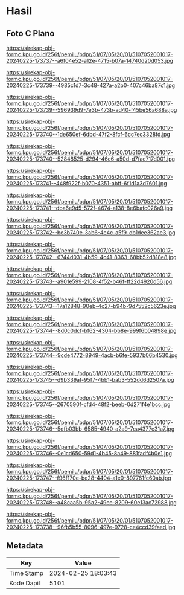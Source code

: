 # Hasil

## Foto C Plano

https://sirekap-obj-formc.kpu.go.id/256f/pemilu/pdpr/51/07/05/20/01/5107052001017-20240225-173737--a6f04e52-a12e-4715-b07a-14740d20d053.jpg

https://sirekap-obj-formc.kpu.go.id/256f/pemilu/pdpr/51/07/05/20/01/5107052001017-20240225-173739--4985c1d7-3c48-427a-a2b0-407c46ba87c1.jpg

https://sirekap-obj-formc.kpu.go.id/256f/pemilu/pdpr/51/07/05/20/01/5107052001017-20240225-173739--596939d9-7e3b-473b-ad40-f45be56a688a.jpg

https://sirekap-obj-formc.kpu.go.id/256f/pemilu/pdpr/51/07/05/20/01/5107052001017-20240225-173740--1de650ef-6dbd-47f2-8fcf-6cc7ec3328fd.jpg

https://sirekap-obj-formc.kpu.go.id/256f/pemilu/pdpr/51/07/05/20/01/5107052001017-20240225-173740--52848525-d294-46c6-a50d-d7fae717d001.jpg

https://sirekap-obj-formc.kpu.go.id/256f/pemilu/pdpr/51/07/05/20/01/5107052001017-20240225-173741--448f922f-b070-4351-abff-6f1d1a3d7601.jpg

https://sirekap-obj-formc.kpu.go.id/256f/pemilu/pdpr/51/07/05/20/01/5107052001017-20240225-173741--dba6e9d5-572f-4674-a138-8e6bafc026a9.jpg

https://sirekap-obj-formc.kpu.go.id/256f/pemilu/pdpr/51/07/05/20/01/5107052001017-20240225-173742--be3b740e-3ab6-4e4c-a5f9-db1dee362ae3.jpg

https://sirekap-obj-formc.kpu.go.id/256f/pemilu/pdpr/51/07/05/20/01/5107052001017-20240225-173742--6744d031-4b59-4c41-8363-68bb52d818e8.jpg

https://sirekap-obj-formc.kpu.go.id/256f/pemilu/pdpr/51/07/05/20/01/5107052001017-20240225-173743--a901e599-2108-4f52-b46f-ff22d4920d56.jpg

https://sirekap-obj-formc.kpu.go.id/256f/pemilu/pdpr/51/07/05/20/01/5107052001017-20240225-173743--17a12848-90eb-4c27-b94b-9d7552c5623e.jpg

https://sirekap-obj-formc.kpu.go.id/256f/pemilu/pdpr/51/07/05/20/01/5107052001017-20240225-173744--8d0c0dcf-bf62-4304-bb8e-999f6b04898e.jpg

https://sirekap-obj-formc.kpu.go.id/256f/pemilu/pdpr/51/07/05/20/01/5107052001017-20240225-173744--9cde4772-8949-4acb-b6fe-5937b06b4530.jpg

https://sirekap-obj-formc.kpu.go.id/256f/pemilu/pdpr/51/07/05/20/01/5107052001017-20240225-173745--d9b339af-95f7-4bb1-bab3-552dd6d2507a.jpg

https://sirekap-obj-formc.kpu.go.id/256f/pemilu/pdpr/51/07/05/20/01/5107052001017-20240225-173745--2670590f-cfd4-48f2-beeb-0d271f4e1bcc.jpg

https://sirekap-obj-formc.kpu.go.id/256f/pemilu/pdpr/51/07/05/20/01/5107052001017-20240225-173746--5dfb03bb-6585-4940-a2a9-7ca4377e31a7.jpg

https://sirekap-obj-formc.kpu.go.id/256f/pemilu/pdpr/51/07/05/20/01/5107052001017-20240225-173746--0e1cd650-59d1-4b45-8a49-881fadf4b0e1.jpg

https://sirekap-obj-formc.kpu.go.id/256f/pemilu/pdpr/51/07/05/20/01/5107052001017-20240225-173747--f96f170e-be28-4404-a1e0-897761fc60ab.jpg

https://sirekap-obj-formc.kpu.go.id/256f/pemilu/pdpr/51/07/05/20/01/5107052001017-20240225-173748--a48caa5b-95a2-49ee-8209-60e13ac72988.jpg

https://sirekap-obj-formc.kpu.go.id/256f/pemilu/pdpr/51/07/05/20/01/5107052001017-20240225-173738--96fb5b55-8096-497e-9728-ce4ccd39faed.jpg


## Metadata

| Key        | Value               |
| ---------- | ------------------- |
| Time Stamp | 2024-02-25 18:03:43 |
| Kode Dapil | 5101                |



